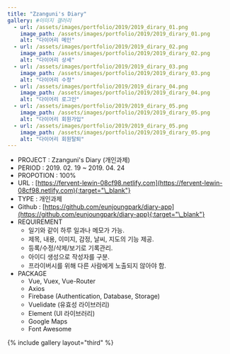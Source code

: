 ```yaml
---
title: "Zzanguni's Diary"
gallery: #이미지 갤러리
  - url: /assets/images/portfolio/2019/2019_dirary_01.png
    image_path: /assets/images/portfolio/2019/2019_dirary_01.png
    alt: "다이어리 메인"
  - url: /assets/images/portfolio/2019/2019_dirary_02.png
    image_path: /assets/images/portfolio/2019/2019_dirary_02.png
    alt: "다이어리 상세"
  - url: /assets/images/portfolio/2019/2019_dirary_03.png
    image_path: /assets/images/portfolio/2019/2019_dirary_03.png
    alt: "다이어리 수정"
  - url: /assets/images/portfolio/2019/2019_dirary_04.png
    image_path: /assets/images/portfolio/2019/2019_dirary_04.png
    alt: "다이어리 로그인"
  - url: /assets/images/portfolio/2019/2019_dirary_05.png
    image_path: /assets/images/portfolio/2019/2019_dirary_05.png
    alt: "다이어리 회원가입"
  - url: /assets/images/portfolio/2019/2019_dirary_05.png
    image_path: /assets/images/portfolio/2019/2019_dirary_05.png
    alt: "다이어리 회원탈퇴"
---
```


- PROJECT : Zzanguni's Diary (개인과제)
- PERIOD : 2019. 02. 19 ~ 2019. 04. 24
- PROPOTION : 100%
- URL : [https://fervent-lewin-08cf98.netlify.com](https://fervent-lewin-08cf98.netlify.com){:target="\_blank"}
- TYPE : 개인과제
- Github : [https://github.com/eunjoungpark/diary-app](https://github.com/eunjoungpark/diary-app){:target="\_blank"}
- REQUIREMENT
  - 일기와 같이 하루 일과나 메모가 가능.
  - 제목, 내용, 이미지, 감정, 날씨, 지도의 기능 제공.
  - 등록/수정/삭제/보기로 기록관리.
  - 아이디 생성으로 작성자를 구분.
  - 프라이버시를 위해 다른 사람에게 노출되지 않아야 함.
- PACKAGE
  - Vue, Vuex, Vue-Router
  - Axios
  - Firebase (Authentication, Database, Storage)
  - Vuelidate (유효성 라이브러리)
  - Element (UI 라이브러리)
  - Google Maps
  - Font Awesome



{% include gallery layout="third" %}
